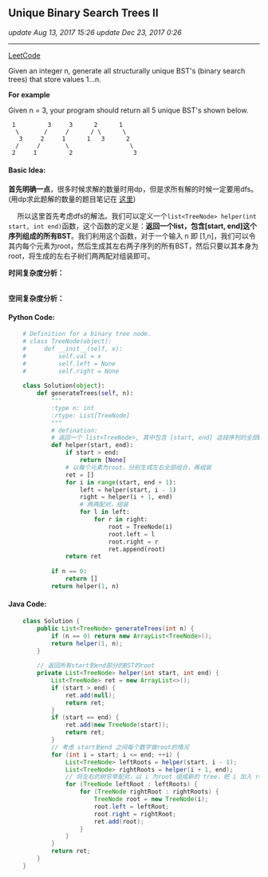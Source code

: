 ## Unique Binary Search Trees II
_update Aug 13, 2017  15:26_
_update Dec 23, 2017  0:26_

---
[LeetCode](https://leetcode.com/problems/unique-binary-search-trees-ii/description/)

Given an integer n, generate all structurally unique BST's (binary search trees) that store values 1...n.

**For example**

Given n = 3, your program should return all 5 unique BST's shown below.

     1         3     3      2      1
      \       /     /      / \      \
       3     2     1      1   3      2
      /     /       \                 \
     2     1         2                 3
     
#### Basic Idea:
**首先明确一点**，很多时候求解的数量时用dp，但是求所有解的时候一定要用dfs。(用dp求此题解的数量的题目笔记在 [这里](https://will-gxz.gitbooks.io/xiaozheng_algo/content/dynamic-programming/unique-binary-search-trees.html))

&emsp; 所以这里首先考虑dfs的解法。我们可以定义一个`list<TreeNode> helper(int start, int end)`函数，这个函数的定义是：**返回一个list，包含[start, end]这个序列组成的所有BST**。我们利用这个函数，对于一个输入 n 即 [1,n]，我们可以令其内每个元素为root，然后生成其左右两子序列的所有BST，然后只要以其本身为root，将生成的左右子树们两两配对组装即可。

**时间复杂度分析：**   
&emsp; 


**空间复杂度分析：**
&emsp; 

#### Python Code:
```python
    # Definition for a binary tree node.
    # class TreeNode(object):
    #     def __init__(self, x):
    #         self.val = x
    #         self.left = None
    #         self.right = None
    
    class Solution(object):
        def generateTrees(self, n):
            """
            :type n: int
            :rtype: List[TreeNode]
            """
            # defination:
            # 返回一个 list<TreeNode>, 其中包含 [start, end] 这段序列的全部BST的root
            def helper(start, end):
                if start > end:
                    return [None]
                # 以每个元素为root，分别生成左右全部组合，再组装
                ret = []
                for i in range(start, end + 1):
                    left = helper(start, i - 1)
                    right = helper(i + 1, end)
                    # 两两配对，组装
                    for l in left:
                        for r in right:
                            root = TreeNode(i)
                            root.left = l
                            root.right = r
                            ret.append(root)
                return ret
            
            if n == 0:
                return []
            return helper(1, n)
```

#### Java Code:
```java
    class Solution {
        public List<TreeNode> generateTrees(int n) {
            if (n == 0) return new ArrayList<TreeNode>();
            return helper(1, n);
        }
        
        // 返回所有start到end部分的BST的root
        private List<TreeNode> helper(int start, int end) {
            List<TreeNode> ret = new ArrayList<>(); 
            if (start > end) {
                ret.add(null);
                return ret;
            }
            if (start == end) {
                ret.add(new TreeNode(start));
                return ret;
            }
            // 考虑 start到end 之间每个数字做root的情况
            for (int i = start; i <= end; ++i) {
                List<TreeNode> leftRoots = helper(start, i - 1);
                List<TreeNode> rightRoots = helper(i + 1, end);
                // 将左右的树穷举配对，以 i 为root 组成新的 tree，把 i 加入 ret
                for (TreeNode leftRoot : leftRoots) {
                    for (TreeNode rightRoot : rightRoots) {
                        TreeNode root = new TreeNode(i);
                        root.left = leftRoot;
                        root.right = rightRoot;
                        ret.add(root);
                    }
                }
            }
            return ret;
        }
    }
```